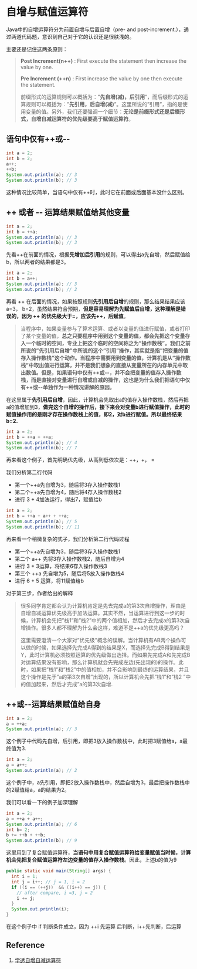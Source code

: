 # 自增与赋值运算符

Java中的自增运算符分为前置自增与后置自增（pre- and post-increment.），通过两道代码题，意识到自己对于它的认识还是很肤浅的。

主要还是记住这两条原则：

> **Post Increment(n++)** : First execute the statement then increase the value by one.
>
> **Pre Increment (++n)** : First increase the value by one then execute the statement.
>
> 前缀形式的运算规则可以概括为：”**先自增(减)，后引用**”，而后缀形式的运算规则可以概括为：”**先引用，后自增(减)**”。这里所说的”引用”，指的是使用变量的值。另外，我们还要强调一个细节：**无论是前缀形式还是后缀形式，自增自减运算符的优先级要高于赋值运算符**。

## 语句中仅有++或--

```java
int a = 2;
int b = 2;
a++;
++b;
System.out.println(a); // 3
System.out.println(b); // 3
```

这种情况比较简单，当语句中仅有++时，此时它在前面或后面基本没什么区别。

## ++ 或者 -- 运算结果赋值给其他变量

```java
int a = 2;
int b = ++a;
System.out.println(a); // 3
System.out.println(b); // 3
```

先看++在前面的情况，根据**先增加后引用**的规则，可以得出a先自增，然后赋值给b，所以两者的结果都是3。

```java
int a = 2;
int b = a++;
System.out.println(a); // 3
System.out.println(b); // 2
```

再看 ++ 在后面的情况，如果按照规则**先引用后自增**的规则，那么结果结果应该a=3， b=2，虽然结果符合预期，**但是容易理解为先赋值后自增，这种理解是错误的，因为 ++ 的优先级大于=，应该先++，后赋值**。

> 当程序中，如果变量参与了算术运算、或者以变量的值进行赋值，或者打印了某个变量的值，**总之只要程序中用到这个变量的值，都会先把这个变量存入一个临时的空间，专业上把这个临时的空间称之为”操作数栈”。我们之前所说的”先引用后自增”中所说的这个”引用”操作，其实就是指”把变量的值存入操作数栈”这个动作。当程序中需要用到变量的值，计算机是从”操作数栈”中取出值进行运算，并不是我们想象的直接从变量所在的内存单元中取出数值。但是，如果语句中仅有++或--，并不会把变量的值存入操作数栈，而是直接对变量进行自增或自减的操作，这也是为什么我们把语句中仅有++或--单独作为一种情况讲解的原因。**

在这里属于**先引用后自增**，因此，计算机会先取出a的值存入操作数栈，然后再把a的值增加到3，**做完这个自增的操作后，接下来会对变量b进行赋值操作，此时的赋值操作用的是刚才存在操作数栈上的值，即2，对b进行赋值。所以最终结果b=2.**

```java
int a = 2;
int b = ++a + ++a;
System.out.println(a); // 4
System.out.println(b); // 7
```

再来看这个例子，首先明确优先级，从高到低依次是：++，+， =

我们分析第二行代码

- 第一个++a先自增为3，随后将3存入操作数栈1
- 第二个++a先自增为4，随后将4存入操作数栈2
- 进行 3 + 4加法运行，得出7，赋值给b

```java
int a = 2;
int b = ++a + a++ + ++a;
System.out.println(a); // 5
System.out.println(b); // 11
```

再来看一个稍微复杂的式子，我们分析第二行代码过程

- 第一个++a先自增为3，随后将3存入操作数栈1
- 第二个 a++ 先将3存入操作数栈2，随后自增为4
- 进行 3 + 3运算，将结果6存入操作数栈3
- 第三个 ++a 先自增为5，随后将5放入操作数栈4
- 进行 6 + 5 运算，将11赋值给b

对于第三步，作者给出的解释

> 很多同学肯定都会认为计算机肯定是先去完成a的第3次自增操作，理由是自增自减运算优先级高于加法运算。其实不然，当运算进行到这一步的时候，计算机会先把”栈1”和”栈2”中的两个值相加，然后才去完成a的第3次自增操作。很多人都不理解为什么会这样，难道不是++a的优先级更高吗？
>
> 这里需要澄清一个大家对”优先级”概念的误解。当计算机有AB两个操作可以做的时候，如果选择先完成A得到的结果是X，而选择先完成B得到结果是Y，此时计算机必须按照运算的优先级做出选择。而如果先完成A和先完成B对运算结果没有影响，那么计算机就会先完成左边(先出现的)的操作。此时，如果把”栈1”和”栈2”中的值相加，并不会影响到最终的运算结果，并且这个操作是先于”a的第3次自增”出现的，所以计算机会先把”栈1”和”栈2                                                                                                                                                                   ”中的值加起来，然后才完成”a的第3次自增.

## ++或--运算结果赋值给自身

```java
int a = 2;
a = ++a;
System.out.println(a); // 3
```

这个例子中代码先自增，后引用，即把3放入操作数栈中，此时把3赋值给a，a最终值为3.

```java
int a = 2;
a = a++;
System.out.println(a); // 2
```

这个例子中，a先引用，即把2放入操作数栈中，然后自增为3，最后把操作数栈中的2赋值给a，a的结果为2。

我们可以看一下的例子加深理解

```java
int a = 2;
a = ++a + a++;
System.out.println(a); // 6
int b= 2;
b += ++b + ++b;
System.out.println(b); // 9
```

这里用到了复合赋值运算符，**当语句中用复合赋值运算符给变量赋值当时候，计算机会先把复合赋值运算符左边变量的值存入操作数栈**。因此，上述b的值为9

```java
public static void main(String[] args) {
  int i = 1;
  int j = i++; // j = 1, i = 2
  if ((i == (++j))  && ((i++) == j)) {
    // after compare, i =3, j = 2
    i += j;
  }
  System.out.println(i);
}
```

在这个例子中 if 判断条件成立，因为 ++i 先运算 后判断，i++先判断，后运算

## Reference

1. [学透自增自减运算符](https://zhuanlan.zhihu.com/p/103446936)

